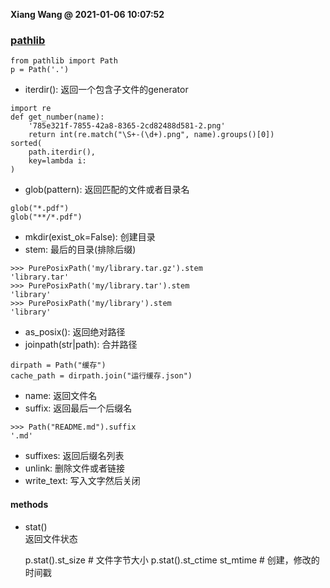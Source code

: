 **Xiang Wang @ 2021-01-06 10:07:52**


### [pathlib](https://docs.python.org/3/library/pathlib.html)
```
from pathlib import Path
p = Path('.')
```

* iterdir(): 返回一个包含子文件的generator
```
import re
def get_number(name):
    '785e321f-7855-42a8-8365-2cd82488d581-2.png'
    return int(re.match("\S+-(\d+).png", name).groups()[0])
sorted(
    path.iterdir(),
    key=lambda i: 
)
```
* glob(pattern): 返回匹配的文件或者目录名
```
glob("*.pdf")
glob("**/*.pdf")
```
* mkdir(exist_ok=False): 创建目录
* stem: 最后的目录(排除后缀)
```
>>> PurePosixPath('my/library.tar.gz').stem
'library.tar'
>>> PurePosixPath('my/library.tar').stem
'library'
>>> PurePosixPath('my/library').stem
'library'
```
* as_posix(): 返回绝对路径
* joinpath(str|path): 合并路径
```
dirpath = Path("缓存")
cache_path = dirpath.join("运行缓存.json")
```
* name: 返回文件名
* suffix: 返回最后一个后缀名
```
>>> Path("README.md").suffix
'.md'
```
* suffixes: 返回后缀名列表
* unlink: 删除文件或者链接
* write_text: 写入文字然后关闭

#### methods
* stat()  
返回文件状态


    p.stat().st_size  # 文件字节大小
    p.stat().st_ctime st_mtime  # 创建，修改的时间戳
